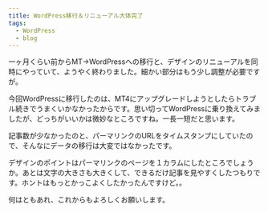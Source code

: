 ```yaml
---
title: WordPress移行＆リニューアル大体完了
tags: 
  - WordPress
  - blog
---
```


一ヶ月くらい前からMT→WordPressへの移行と、デザインのリニューアルを同時にやっていて、ようやく終わりました。細かい部分はもう少し調整が必要ですが。

今回WordPressに移行したのは、MT4にアップグレードしようとしたらトラブル続きでうまくいかなかったからです。思い切ってWordPressに乗り換えてみましたが、どっちがいいかは微妙なところですね。一長一短だと思います。

記事数が少なかったのと、パーマリンクのURLをタイムスタンプにしていたので、そんなにデータの移行は大変ではなかったです。

デザインのポイントはパーマリンクのページを１カラムにしたところでしょうか。あとは文字の大きさも大きくして、できるだけ記事を見やすくしたつもりです。ホントはもっとかっこよくしたかったんですけど。。

何はともあれ、これからもよろしくお願いします。
